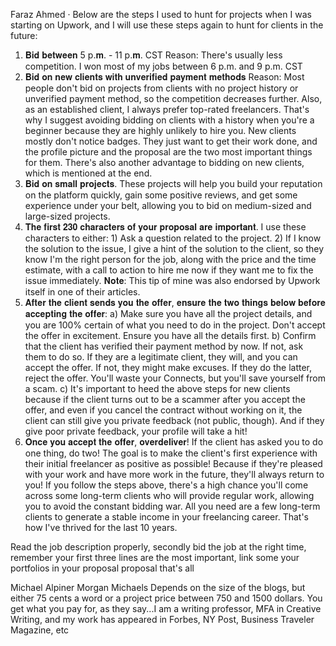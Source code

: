 Faraz Ahmed  ·
Below are the steps I used to hunt for projects when I was starting on Upwork, and I will use these steps again to hunt for clients in the future:
1. 𝐁𝐢𝐝 𝐛𝐞𝐭𝐰𝐞𝐞𝐧 5 p.𝐦. - 11 p.𝐦. CST Reason: There's usually less competition. I won most of my jobs between 6 p.m. and 9 p.m. CST
2. 𝐁𝐢𝐝 𝐨𝐧 𝐧𝐞𝐰 𝐜𝐥𝐢𝐞𝐧𝐭𝐬 𝐰𝐢𝐭𝐡 𝐮𝐧𝐯𝐞𝐫𝐢𝐟𝐢𝐞𝐝 𝐩𝐚𝐲𝐦𝐞𝐧𝐭 𝐦𝐞𝐭𝐡𝐨𝐝𝐬 Reason: Most people don't bid on projects from clients with no project history or unverified payment method, so the competition decreases further. Also, as an established client, I always prefer top-rated freelancers. That's why I suggest avoiding bidding on clients with a history when you're a beginner because they are highly unlikely to hire you. New clients mostly don't notice badges. They just want to get their work done, and the profile picture and the proposal are the two most important things for them. There's also another advantage to bidding on new clients, which is mentioned at the end.
3. 𝐁𝐢𝐝 𝐨𝐧 𝐬𝐦𝐚𝐥𝐥 𝐩𝐫𝐨𝐣𝐞𝐜𝐭𝐬. These projects will help you build your reputation on the platform quickly, gain some positive reviews, and get some experience under your belt, allowing you to bid on medium-sized and large-sized projects.
4. 𝐓𝐡𝐞 𝐟𝐢𝐫𝐬𝐭 𝟐𝟑𝟎 𝐜𝐡𝐚𝐫𝐚𝐜𝐭𝐞𝐫𝐬 𝐨𝐟 𝐲𝐨𝐮𝐫 𝐩𝐫𝐨𝐩𝐨𝐬𝐚𝐥 𝐚𝐫𝐞 𝐢𝐦𝐩𝐨𝐫𝐭𝐚𝐧𝐭. I use these characters to either: 1) Ask a question related to the project. 2) If I know the solution to the issue, I give a hint of the solution to the client, so they know I'm the right person for the job, along with the price and the time estimate, with a call to action to hire me now if they want me to fix the issue immediately. 𝐍𝐨𝐭𝐞: This tip of mine was also endorsed by Upwork itself in one of their articles.
5. 𝐀𝐟𝐭𝐞𝐫 𝐭𝐡𝐞 𝐜𝐥𝐢𝐞𝐧𝐭 𝐬𝐞𝐧𝐝𝐬 𝐲𝐨𝐮 𝐭𝐡𝐞 𝐨𝐟𝐟𝐞𝐫, 𝐞𝐧𝐬𝐮𝐫𝐞 𝐭𝐡𝐞 𝐭𝐰𝐨 𝐭𝐡𝐢𝐧𝐠𝐬 𝐛𝐞𝐥𝐨𝐰 𝐛𝐞𝐟𝐨𝐫𝐞 𝐚𝐜𝐜𝐞𝐩𝐭𝐢𝐧𝐠 𝐭𝐡𝐞 𝐨𝐟𝐟𝐞𝐫:
a) Make sure you have all the project details, and you are 100% certain of what you need to do in the project. Don't accept the offer in excitement. Ensure you have all the details first.
b) Confirm that the client has verified their payment method by now. If not, ask them to do so. If they are a legitimate client, they will, and you can accept the offer. If not, they might make excuses. If they do the latter, reject the offer. You'll waste your Connects, but you'll save yourself from a scam.
c) It's important to heed the above steps for new clients because if the client turns out to be a scammer after you accept the offer, and even if you cancel the contract without working on it, the client can still give you private feedback (not public, though). And if they give poor private feedback, your profile will take a hit!
6. 𝐎𝐧𝐜𝐞 𝐲𝐨𝐮 𝐚𝐜𝐜𝐞𝐩𝐭 𝐭𝐡𝐞 𝐨𝐟𝐟𝐞𝐫, 𝐨𝐯𝐞𝐫𝐝𝐞𝐥𝐢𝐯𝐞𝐫! If the client has asked you to do one thing, do two! The goal is to make the client's first experience with their initial freelancer as positive as possible! Because if they're pleased with your work and have more work in the future, they'll always return to you!
If you follow the steps above, there's a high chance you'll come across some long-term clients who will provide regular work, allowing you to avoid the constant bidding war. All you need are a few long-term clients to generate a stable income in your freelancing career. That's how I've thrived for the last 10 years.


Read the job description properly, secondly bid the job at the right time, remember your first three lines are the most important, link some your portfolios in your proposal proposal that's all


Michael Alpiner
Morgan Michaels Depends on the size of the blogs, but either 75 cents a word or a project price between 750 and 1500 dollars. You get what you pay for, as they say...I am a writing professor, MFA in Creative Writing, and my work has appeared in Forbes, NY Post, Business Traveler Magazine, etc
